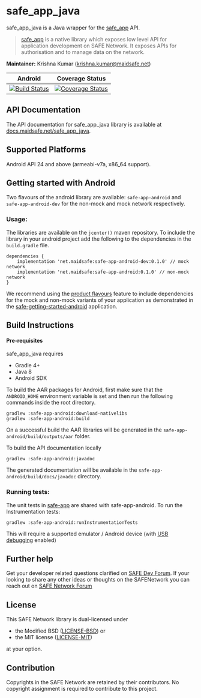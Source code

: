 # safe_app_java

safe_app_java is a Java wrapper for the [safe_app](https://github.com/maidsafe/safe_client_libs/tree/master/safe_app) API.

> [safe_app](https://github.com/maidsafe/safe_client_libs/tree/master/safe_app) is a native library which exposes low level API for application development on SAFE Network. It exposes APIs for authorisation and to manage data on the network.

**Maintainer:** Krishna Kumar (krishna.kumar@maidsafe.net)

|Android|Coverage Status|
|:---:|:---:|
|[![Build Status](https://travis-ci.com/maidsafe/safe_app_java.svg?branch=master)](https://travis-ci.com/maidsafe/safe_app_java)|[![Coverage Status](https://coveralls.io/repos/github/maidsafe/safe_app_java/badge.svg?branch=master)](https://coveralls.io/github/maidsafe/safe_app_java?branch=master)|


## API Documentation

The API documentation for safe_app_java library is available at [docs.maidsafe.net/safe_app_java](https://docs.maidsafe.net/safe_app_java).

## Supported Platforms

Android API 24 and above (armeabi-v7a, x86_64 support).

## Getting started with Android

Two flavours of the android library are available: `safe-app-android` and `safe-app-android-dev` for the non-mock and mock network respectively.

### Usage:

The libraries are available on the `jcenter()` maven repository. To include the library in your android project add the following to the dependencies in the `build.gradle` file.

```
dependencies {
    implementation 'net.maidsafe:safe-app-android-dev:0.1.0' // mock network
    implementation 'net.maidsafe:safe-app-android:0.1.0' // non-mock network
}
```
We recommend using the [product flavours](https://developer.android.com/studio/build/build-variants#product-flavors) feature to include dependencies for the mock and non-mock variants of your application as demonstrated in the [safe-getting-started-android](https://github.com/maidsafe/safe-getting-started-android/blob/master/app/build.gradle#L22) application.

## Build Instructions

#### Pre-requisites

safe_app_java requires

 -  Gradle 4+
 -  Java 8
 -  Android SDK


To build the AAR packages for Android, first make sure that the `ANDROID_HOME` environment variable is set and then run the following commands inside the root directory.
```
gradlew :safe-app-android:download-nativelibs
gradlew :safe-app-android:build
```
On a successful build the AAR libraries will be generated in the `safe-app-android/build/outputs/aar` folder.

To build the API documentation locally
```
gradlew :safe-app-android:javadoc
```
The generated documentation will be available in the `safe-app-android/build/docs/javadoc` directory.

### Running tests:

The unit tests in [safe-app](safe-app) are shared with safe-app-android. To run the Instrumentation tests:
```
gradlew :safe-app-android:runInstrumentationTests
```
This will require a supported emulator / Android device (with [USB debugging](https://developer.android.com/studio/debug/dev-options#debugging) enabled)

## Further help

Get your developer related questions clarified on [SAFE Dev Forum](https://forum.safedev.org/). If your looking to share any other ideas or thoughts on the SAFENetwork you can reach out on [SAFE Network Forum](https://safenetforum.org/)

## License

This SAFE Network library is dual-licensed under

* the Modified BSD ([LICENSE-BSD](https://opensource.org/licenses/BSD-3-Clause)) or
* the MIT license ([LICENSE-MIT](http://opensource.org/licenses/MIT))

at your option.

## Contribution

Copyrights in the SAFE Network are retained by their contributors. No copyright assignment is required to contribute to this project.
